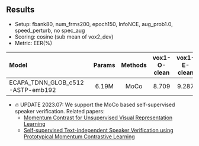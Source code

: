 ## Results

* Setup: fbank80, num_frms200, epoch150, InfoNCE, aug_prob1.0, speed_perturb, no spec_aug
* Scoring: cosine (sub mean of vox2_dev)
* Metric: EER(%)

| Model | Params | Methods | vox1-O-clean | vox1-E-clean | vox1-H-clean |
|:------|:------:|:------------:|:------------:|:------------:|:------------:|
| ECAPA_TDNN_GLOB_c512-ASTP-emb192 | 6.19M | MoCo | 8.709 | 9.287 | 14.756 |

* 🔥 UPDATE 2023.07: We support the MoCo based self-supervised speaker verification. Related papers:
    * [Momentum Contrast for Unsupervised Visual Representation Learning](https://openaccess.thecvf.com/content_CVPR_2020/papers/He_Momentum_Contrast_for_Unsupervised_Visual_Representation_Learning_CVPR_2020_paper.pdf)
    * [Self-supervised Text-independent Speaker Verification using Prototypical Momentum Contrastive Learning](https://arxiv.org/abs/2012.07178)